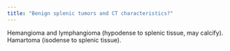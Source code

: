 ```yaml
---
title: "Benign splenic tumors and CT characteristics?"
---
```

Hemangioma and lymphangioma (hypodense to splenic tissue, may calcify). Hamartoma (isodense to splenic tissue).

